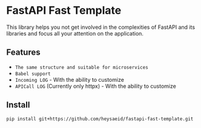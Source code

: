 # FastAPI Fast Template
This library helps you not get involved in the complexities of FastAPI and its libraries and focus all your attention on the application.


## Features
- `The same structure and suitable for microservices`
- `Babel support`
- `Incoming LOG` - With the ability to customize
- `APICall LOG` (Currently only httpx) - With the ability to customize


## Install
```
pip install git+https://github.com/heysaeid/fastapi-fast-template.git
```